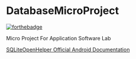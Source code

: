 # DatabaseMicroProject
[![forthebadge](https://forthebadge.com/images/badges/built-for-android.svg)](https://github.com/iamjosephvarghese/Pictr_Android_App)         

Micro Project For Application Software Lab

[SQLiteOpenHelper Official Android Documentation](https://developer.android.com/reference/android/database/sqlite/SQLiteOpenHelper.html)
